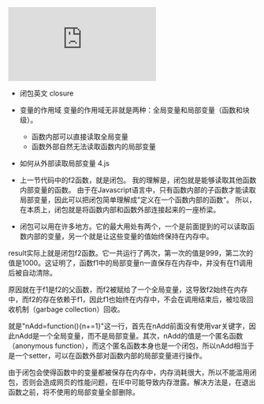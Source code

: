![](https://www.ruanyifeng.com/blog/2009/08/learning_javascript_closures.html)

- 闭包英文
    closure

- 变量的作用域
    变量的作用域无非就是两种：全局变量和局部变量（函数和块级）。
    - 函数内部可以直接读取全局变量
    - 函数外部自然无法读取函数内的局部变量


- 如何从外部读取局部变量
    4.js

- 上一节代码中的f2函数，就是闭包。
    我的理解是，闭包就是能够读取其他函数内部变量的函数。
    由于在Javascript语言中，只有函数内部的子函数才能读取局部变量，因此可以把闭包简单理解成"定义在一个函数内部的函数"。
    所以，在本质上，闭包就是将函数内部和函数外部连接起来的一座桥梁。

- 闭包可以用在许多地方。它的最大用处有两个，一个是前面提到的可以读取函数内部的变量，另一个就是让这些变量的值始终保持在内存中。


result实际上就是闭包f2函数。它一共运行了两次，第一次的值是999，第二次的值是1000。这证明了，函数f1中的局部变量n一直保存在内存中，并没有在f1调用后被自动清除。

原因就在于f1是f2的父函数，而f2被赋给了一个全局变量，这导致f2始终在内存中，而f2的存在依赖于f1，因此f1也始终在内存中，不会在调用结束后，被垃圾回收机制（garbage collection）回收。

就是"nAdd=function(){n+=1}"这一行，首先在nAdd前面没有使用var关键字，因此nAdd是一个全局变量，而不是局部变量。其次，nAdd的值是一个匿名函数（anonymous function），而这个匿名函数本身也是一个闭包，所以nAdd相当于是一个setter，可以在函数外部对函数内部的局部变量进行操作。

由于闭包会使得函数中的变量都被保存在内存中，内存消耗很大，所以不能滥用闭包，否则会造成网页的性能问题，在IE中可能导致内存泄露。解决方法是，在退出函数之前，将不使用的局部变量全部删除。

